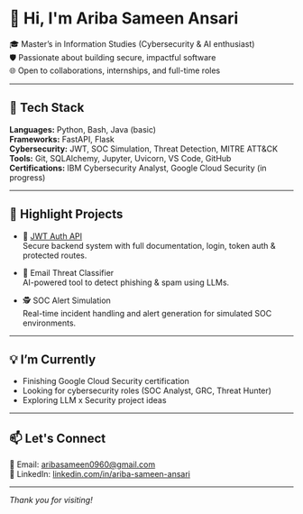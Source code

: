 # 👋 Hi, I'm Ariba Sameen Ansari

🎓 Master’s in Information Studies (Cybersecurity & AI enthusiast)  
🛡️ Passionate about building secure, impactful software  
🌐 Open to collaborations, internships, and full-time roles

---

## 🔧 Tech Stack

**Languages:** Python, Bash, Java (basic)  
**Frameworks:** FastAPI, Flask  
**Cybersecurity:** JWT, SOC Simulation, Threat Detection, MITRE ATT&CK  
**Tools:** Git, SQLAlchemy, Jupyter, Uvicorn, VS Code, GitHub  
**Certifications:** IBM Cybersecurity Analyst, Google Cloud Security (in progress)

---

## 📌 Highlight Projects

- 🔐 [JWT Auth API](https://github.com/Ariba-Sameen-Ansari/jwt_auth_api)  
  Secure backend system with full documentation, login, token auth & protected routes.

- 📧 Email Threat Classifier  
  AI-powered tool to detect phishing & spam using LLMs.

- 🕵️ SOC Alert Simulation  
  Real-time incident handling and alert generation for simulated SOC environments.

---

## 💡 I’m Currently

- Finishing Google Cloud Security certification
- Looking for cybersecurity roles (SOC Analyst, GRC, Threat Hunter)
- Exploring LLM x Security project ideas

---

## 📫 Let's Connect

📧 Email: aribasameen0960@gmail.com  
💼 LinkedIn: [linkedin.com/in/ariba-sameen-ansari](https://linkedin.com/in/ariba-sameen-ansari)

---
*Thank you for visiting!*
